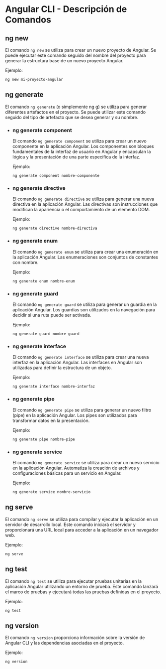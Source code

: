# Angular CLI - Descripción de Comandos

## ng new
El comando `ng new` se utiliza para crear un nuevo proyecto de Angular. Se puede ejecutar este comando seguido del nombre del proyecto para generar la estructura base de un nuevo proyecto Angular.

Ejemplo:
```
ng new mi-proyecto-angular
```

## ng generate
El comando `ng generate` (o simplemente ng g) se utiliza para generar diferentes artefactos en el proyecto. Se puede utilizar este comando seguido del tipo de artefacto que se desea generar y su nombre.


- ### ng generate component
    El comando `ng generate component` se utiliza para crear un nuevo componente en la aplicación Angular. Los componentes son bloques fundamentales de la interfaz de usuario en Angular y encapsulan la lógica y la presentación de una parte específica de la interfaz.

    Ejemplo:
    ```
    ng generate component nombre-componente
    ```

- ### ng generate directive
    El comando `ng generate directive` se utiliza para generar una nueva directiva en la aplicación Angular. Las directivas son instrucciones que modifican la apariencia o el comportamiento de un elemento DOM.

    Ejemplo:
    ```
    ng generate directive nombre-directiva
    ```

- ### ng generate enum
    El comando `ng generate enum` se utiliza para crear una enumeración en la aplicación Angular. Las enumeraciones son conjuntos de constantes con nombre.

    Ejemplo:
    ```
    ng generate enum nombre-enum
    ```

- ### ng generate guard
    El comando `ng generate guard` se utiliza para generar un guardia en la aplicación Angular. Los guardias son utilizados en la navegación para decidir si una ruta puede ser activada.

    Ejemplo:
    ```
    ng generate guard nombre-guard
    ```

- ### ng generate interface
    El comando `ng generate interface` se utiliza para crear una nueva interfaz en la aplicación Angular. Las interfaces en Angular son utilizadas para definir la estructura de un objeto.

    Ejemplo:
    ```
    ng generate interface nombre-interfaz
    ```

- ### ng generate pipe
    El comando `ng generate pipe` se utiliza para generar un nuevo filtro (pipe) en la aplicación Angular. Los pipes son utilizados para transformar datos en la presentación.

    Ejemplo:
    ```
    ng generate pipe nombre-pipe
    ```

- ### ng generate service
    El comando `ng generate service` se utiliza para crear un nuevo servicio en la aplicación Angular. Automatiza la creación de archivos y configuraciones básicas para un servicio en Angular.

    Ejemplo:
    ```
    ng generate service nombre-servicio
    ```

## ng serve
El comando `ng serve` se utiliza para compilar y ejecutar la aplicación en un servidor de desarrollo local. Este comando iniciará el servidor y proporcionará una URL local para acceder a la aplicación en un navegador web.

Ejemplo:
```
ng serve
```

## ng test
El comando `ng test` se utiliza para ejecutar pruebas unitarias en la aplicación Angular utilizando un entorno de prueba. Este comando lanzará el marco de pruebas y ejecutará todas las pruebas definidas en el proyecto.

Ejemplo:
```
ng test
```

## ng version
El comando `ng version` proporciona información sobre la versión de Angular CLI y las dependencias asociadas en el proyecto.

Ejemplo:
```
ng version
```